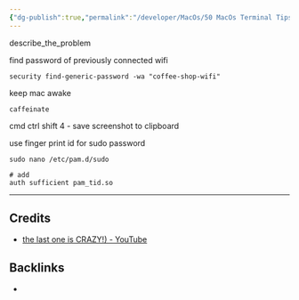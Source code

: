 ```yaml
---
{"dg-publish":true,"permalink":"/developer/MacOs/50 MacOs Terminal Tips and Tricks/"}
---
```


describe_the_problem


find password of previously connected wifi
```shell
security find-generic-password -wa "coffee-shop-wifi"
```

keep mac awake
```
caffeinate
```

cmd ctrl shift 4 - save screenshot to clipboard

use finger print id for sudo password
```
sudo nano /etc/pam.d/sudo

# add
auth sufficient pam_tid.so
```

---
## Credits
- [the last one is CRAZY!) - YouTube](https://www.youtube.com/watch?v=qOrlYzqXPa8)

## Backlinks
- 
